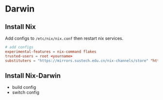 # Darwin

## Install Nix

Add configs to `/etc/nix/nix.conf` then restart nix services.

``` conf
# add configs
experimental-features = nix-command flakes
trusted-users = root <yourname>
substituters = "https://mirrors.sustech.edu.cn/nix-channels/store" "https://mirrors.tuna.tsinghua.edu.cn/nix-channels/store" "https://mirrors.ustc.edu.cn/nix-channels/store" "https://cache.nixos.org" "https://nix-community.cachix.org"
```

## Install Nix-Darwin

- build config
- switch config
